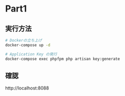 # Part1

## 実行方法

```sh
# Dockerの立ち上げ
docker-compose up -d

# Application Key の発行
docker-compose exec phpfpm php artisan key:generate
```

## 確認

http://localhost:8088
